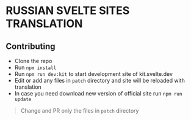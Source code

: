 # RUSSIAN SVELTE SITES TRANSLATION

## Contributing

* Clone the repo
* Run `npm install`
* Run `npm run dev:kit` to start development site of kit.svelte.dev
* Edit or add any files in `patch` directory and site will be reloaded with translation
* In case you need download new version of official site run `npm run update`

> Change and PR only the files in `patch` directory